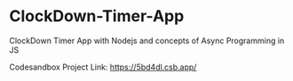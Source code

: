 # ClockDown-Timer-App
ClockDown Timer App with Nodejs and concepts of Async Programming in JS

Codesandbox Project Link: https://5bd4dl.csb.app/
